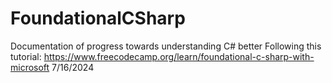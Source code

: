 # FoundationalCSharp
Documentation of progress towards understanding C# better
Following this tutorial: https://www.freecodecamp.org/learn/foundational-c-sharp-with-microsoft
7/16/2024
